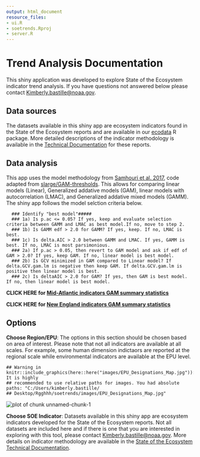 ```yaml
---
output: html_document
resource_files:
- ui.R
- soetrends.Rproj
- server.R
---
```

# Trend Analysis Documentation


This shiny application was developed to explore State of the Ecosystem indicator trend analysis. If you have questions not answered below please contact Kimberly.bastille@noaa.gov.

## Data sources
The datasets available in this shiny app are ecosystem indicators found in the State of the Ecosystem reports and are available in our [ecodata](https://github.com/NOAA-EDAB/ecodata) R package. More detailed descriptions of the indicator methodology is available in the [Technical Documentation](https://noaa-edab.github.io/tech-doc/) for these reports. 

## Data analysis

This app uses the model methodology from [Samhouri et al. 2017](https://esajournals.onlinelibrary.wiley.com/doi/full/10.1002/ecs2.1860), code adapted from [slarge/GAM-thresholds](https://github.com/slarge/GAM-thresholds/blob/master/gamThresholds_final_KA_2016.10.19.R). This allows for comparing linear models (Linear), Generalized addative models (GAM), linear models with autocorrelation (LMAC), and Generalized addative mixed models (GAMM). The shiny app follows the model selction criteria below. 


      ### Identify "best model"#####
      ### 1a) Is p.ac <= 0.05? If yes, keep and evaluate selection criteria between GAMM and LMAC as best model.If no, move to step 2.
      ### 1b) Is GAMM edf > 2.0 for GAMM? If yes, keep. If no, LMAC is best.
      ### 1c) Is delta.AIC > 2.0 between GAMM and LMAC. If yes, GAMM is best. If no, LMAC is most parsimonious.
      ### 2a) If p.ac > 0.05, then revert to GAM model and ask if edf of GAM > 2.0? If yes, keep GAM. If no, linear model is best model.
      ### 2b) Is GCV minimized in GAM compared to Linear model? If delta.GCV.gam.lm is negative then keep GAM. If delta.GCV.gam.lm is positive then linear model is best.
      ### 2c) Is deltaAIC > 2.0 for GAM? If yes, then GAM is best model. If no, then linear model is best model.


 **CLICK HERE for [Mid-Atlantic indicators GAM summary statistics](https://noaa-edab.github.io/soetrends/stat_summary_MA)**

 **CLICK HERE for [New England indicators GAM summary statistics](https://noaa-edab.github.io/soetrends/stat_summary_NE)**

## Options
**Choose Region/EPU**: The options in this section should be chosen based on area of interest. Please note that not all indicators are available at all scales. For example, some human dimension indictaors are reported at the regional scale while environmental indicators are available at the EPU level. 


```
## Warning in knitr::include_graphics(here::here("images/EPU_Designations_Map.jpg")): It is highly
## recommended to use relative paths for images. You had absolute paths: "C:/Users/kimberly.bastille/
## Desktop/Rgghhh/soetrends/images/EPU_Designations_Map.jpg"
```

![plot of chunk unnamed-chunk-1](C:/Users/kimberly.bastille/Desktop/Rgghhh/soetrends/images/EPU_Designations_Map.jpg)

**Choose SOE Indicator**: Datasets available in this shiny app are ecosystem indicators developed for the State of the Ecosystem reports. Not all datasets are included here and if there is one that you are interested in exploring with this tool, please contact Kimberly.bastille@noaa.gov. More details on indicator methodology are available in the [State of the Ecosystem Technical Documentation](https://noaa-edab.github.io/tech-doc/). 



